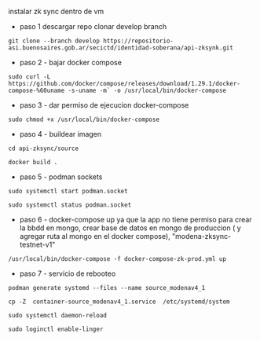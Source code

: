 instalar zk sync dentro de vm

* paso 1   descargar repo clonar develop branch  
````
git clone --branch develop https://repositorio-asi.buenosaires.gob.ar/secictd/identidad-soberana/api-zksynk.git
````
* paso 2 - bajar docker compose 
````
sudo curl -L https://github.com/docker/compose/releases/download/1.29.1/docker-compose-%60uname -s-uname -m` -o /usr/local/bin/docker-compose
````
* paso 3 - dar permiso de ejecucion docker-compose
````
sudo chmod +x /usr/local/bin/docker-compose
````

* paso 4 - buildear imagen
````
cd api-zksync/source
````

```
docker build .
```

* paso 5 - podman sockets

````
sudo systemctl start podman.socket
````
````
sudo systemctl status podman.socket
````

* paso 6 - docker-compose up
ya que la app no tiene permiso para crear la bbdd en mongo,
crear base de datos en mongo de produccion ( y agregar ruta al mongo en el docker compose), "modena-zksync-testnet-v1"

````
/usr/local/bin/docker-compose -f docker-compose-zk-prod.yml up
````
* paso 7 - servicio de rebooteo
````
podman generate systemd --files --name source_modenav4_1
````
````
cp -Z  container-source_modenav4_1.service  /etc/systemd/system
````
````
sudo systemctl daemon-reload
````
````
sudo loginctl enable-linger
